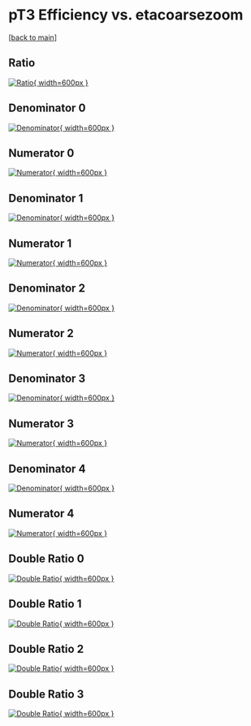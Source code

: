 # pT3 Efficiency vs. etacoarsezoom

[[back to main](./)]



## Ratio

[![Ratio](../mtv/var/pT3_vtr_211_-1_eff_etacoarsezoom.png){ width=600px }](../mtv/var/pT3_vtr_211_-1_eff_etacoarsezoom.pdf)

## Denominator 0

[![Denominator](../mtv/den/pT3_vtr_211_-1_eff_etacoarsezoom_den0.png){ width=600px }](../mtv/den/pT3_vtr_211_-1_eff_etacoarsezoom_den0.pdf)

## Numerator 0

[![Numerator](../mtv/num/pT3_vtr_211_-1_eff_etacoarsezoom_num0.png){ width=600px }](../mtv/num/pT3_vtr_211_-1_eff_etacoarsezoom_num0.pdf)

## Denominator 1

[![Denominator](../mtv/den/pT3_vtr_211_-1_eff_etacoarsezoom_den1.png){ width=600px }](../mtv/den/pT3_vtr_211_-1_eff_etacoarsezoom_den1.pdf)

## Numerator 1

[![Numerator](../mtv/num/pT3_vtr_211_-1_eff_etacoarsezoom_num1.png){ width=600px }](../mtv/num/pT3_vtr_211_-1_eff_etacoarsezoom_num1.pdf)

## Denominator 2

[![Denominator](../mtv/den/pT3_vtr_211_-1_eff_etacoarsezoom_den2.png){ width=600px }](../mtv/den/pT3_vtr_211_-1_eff_etacoarsezoom_den2.pdf)

## Numerator 2

[![Numerator](../mtv/num/pT3_vtr_211_-1_eff_etacoarsezoom_num2.png){ width=600px }](../mtv/num/pT3_vtr_211_-1_eff_etacoarsezoom_num2.pdf)

## Denominator 3

[![Denominator](../mtv/den/pT3_vtr_211_-1_eff_etacoarsezoom_den3.png){ width=600px }](../mtv/den/pT3_vtr_211_-1_eff_etacoarsezoom_den3.pdf)

## Numerator 3

[![Numerator](../mtv/num/pT3_vtr_211_-1_eff_etacoarsezoom_num3.png){ width=600px }](../mtv/num/pT3_vtr_211_-1_eff_etacoarsezoom_num3.pdf)

## Denominator 4

[![Denominator](../mtv/den/pT3_vtr_211_-1_eff_etacoarsezoom_den4.png){ width=600px }](../mtv/den/pT3_vtr_211_-1_eff_etacoarsezoom_den4.pdf)

## Numerator 4

[![Numerator](../mtv/num/pT3_vtr_211_-1_eff_etacoarsezoom_num4.png){ width=600px }](../mtv/num/pT3_vtr_211_-1_eff_etacoarsezoom_num4.pdf)

## Double Ratio 0

[![Double Ratio](../mtv/ratio/pT3_vtr_211_-1_eff_etacoarsezoom_ratio0.png){ width=600px }](../mtv/ratio/pT3_vtr_211_-1_eff_etacoarsezoom_ratio0.pdf)

## Double Ratio 1

[![Double Ratio](../mtv/ratio/pT3_vtr_211_-1_eff_etacoarsezoom_ratio1.png){ width=600px }](../mtv/ratio/pT3_vtr_211_-1_eff_etacoarsezoom_ratio1.pdf)

## Double Ratio 2

[![Double Ratio](../mtv/ratio/pT3_vtr_211_-1_eff_etacoarsezoom_ratio2.png){ width=600px }](../mtv/ratio/pT3_vtr_211_-1_eff_etacoarsezoom_ratio2.pdf)

## Double Ratio 3

[![Double Ratio](../mtv/ratio/pT3_vtr_211_-1_eff_etacoarsezoom_ratio3.png){ width=600px }](../mtv/ratio/pT3_vtr_211_-1_eff_etacoarsezoom_ratio3.pdf)

